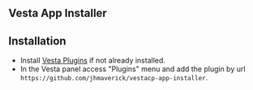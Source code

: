 ## Vesta App Installer

## Installation

* Install [Vesta Plugins](https://github.com/jhmaverick/vestacp-plugins) if not already installed.
* In the Vesta panel access "Plugins" menu and add the plugin by url `https://github.com/jhmaverick/vestacp-app-installer`.


